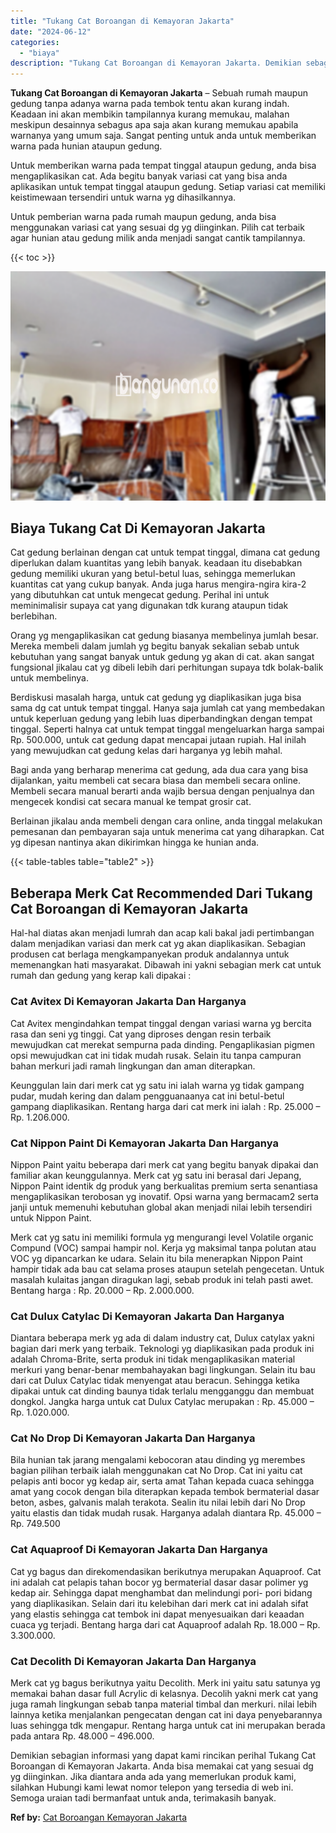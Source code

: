 ```yaml
---
title: "Tukang Cat Boroangan di Kemayoran Jakarta"
date: "2024-06-12"
categories: 
  - "biaya"
description: "Tukang Cat Boroangan di Kemayoran Jakarta. Demikian sebagian informasi yang dapat kami rincikan perihal Tukang Cat Boroangan di Kemayoran Jakarta. Anda bisa..."
---
```


**Tukang Cat Boroangan di Kemayoran Jakarta** – Sebuah rumah maupun gedung tanpa adanya warna pada tembok tentu akan kurang indah. Keadaan ini akan membikin tampilannya kurang memukau, malahan meskipun desainnya sebagus apa saja akan kurang memukau apabila warnanya yang umum saja. Sangat penting untuk anda untuk memberikan warna pada hunian ataupun gedung.

Untuk memberikan warna pada tempat tinggal ataupun gedung, anda bisa mengaplikasikan cat. Ada begitu banyak variasi cat yang bisa anda aplikasikan untuk tempat tinggal ataupun gedung. Setiap variasi cat memiliki keistimewaan tersendiri untuk warna yg dihasilkannya.

Untuk pemberian warna pada rumah maupun gedung, anda bisa menggunakan variasi cat yang sesuai dg yg diinginkan. Pilih cat terbaik agar hunian atau gedung milik anda menjadi sangat cantik tampilannya.

{{< toc >}}

![Tukang Cat Boroangan di Kemayoran Jakarta](/images/jasa-cat-murah27.png)

## Biaya Tukang Cat Di Kemayoran Jakarta

Cat gedung berlainan dengan cat untuk tempat tinggal, dimana cat gedung diperlukan dalam kuantitas yang lebih banyak. keadaan itu disebabkan gedung memiliki ukuran yang betul-betul luas, sehingga memerlukan kuantitas cat yang cukup banyak. Anda juga harus mengira-ngira kira-2 yang dibutuhkan cat untuk mengecat gedung. Perihal ini untuk meminimalisir supaya cat yang digunakan tdk kurang ataupun tidak berlebihan.

Orang yg mengaplikasikan cat gedung biasanya membelinya jumlah besar. Mereka membeli dalam jumlah yg begitu banyak sekalian sebab untuk kebutuhan yang sangat banyak untuk gedung yg akan di cat. akan sangat fungsional jikalau cat yg dibeli lebih dari perhitungan supaya tdk bolak-balik untuk membelinya.

Berdiskusi masalah harga, untuk cat gedung yg diaplikasikan juga bisa sama dg cat untuk tempat tinggal. Hanya saja jumlah cat yang membedakan untuk keperluan gedung yang lebih luas diperbandingkan dengan tempat tinggal. Seperti halnya cat untuk tempat tinggal mengeluarkan harga sampai Rp. 500.000, untuk cat gedung dapat mencapai jutaan rupiah. Hal inilah yang mewujudkan cat gedung kelas dari harganya yg lebih mahal.

Bagi anda yang berharap menerima cat gedung, ada dua cara yang bisa dijalankan, yaitu membeli cat secara biasa dan membeli secara online. Membeli secara manual berarti anda wajib bersua dengan penjualnya dan mengecek kondisi cat secara manual ke tempat grosir cat.

Berlainan jikalau anda membeli dengan cara online, anda tinggal melakukan pemesanan dan pembayaran saja untuk menerima cat yang diharapkan. Cat yg dipesan nantinya akan dikirimkan hingga ke hunian anda.

{{< table-tables table="table2" >}}

## Beberapa Merk Cat Recommended Dari Tukang Cat Boroangan di Kemayoran Jakarta

Hal-hal diatas akan menjadi lumrah dan acap kali bakal jadi pertimbangan dalam menjadikan variasi dan merk cat yg akan diaplikasikan. Sebagian produsen cat berlaga mengkampanyekan produk andalannya untuk memenangkan hati masyarakat. Dibawah ini yakni sebagian merk cat untuk rumah dan gedung yang kerap kali dipakai :

### Cat Avitex Di Kemayoran Jakarta Dan Harganya

Cat Avitex mengindahkan tempat tinggal dengan variasi warna yg bercita rasa dan seni yg tinggi. Cat yang diproses dengan resin terbaik mewujudkan cat merekat sempurna pada dinding. Pengaplikasian pigmen opsi mewujudkan cat ini tidak mudah rusak. Selain itu tanpa campuran bahan merkuri jadi ramah lingkungan dan aman diterapkan.

Keunggulan lain dari merk cat yg satu ini ialah warna yg tidak gampang pudar, mudah kering dan dalam pengguanaanya cat ini betul-betul gampang diaplikasikan. Rentang harga dari cat merk ini ialah : Rp. 25.000 – Rp. 1.206.000.

### Cat Nippon Paint Di Kemayoran Jakarta Dan Harganya

Nippon Paint yaitu beberapa dari merk cat yang begitu banyak dipakai dan familiar akan keunggulannya. Merk cat yg satu ini berasal dari Jepang, Nippon Paint identik dg produk yang berkualitas premium serta senantiasa mengaplikasikan terobosan yg inovatif. Opsi warna yang bermacam2 serta janji untuk memenuhi kebutuhan global akan menjadi nilai lebih tersendiri untuk Nippon Paint.

Merk cat yg satu ini memiliki formula yg mengurangi level Volatile organic Compund (VOC) sampai hampir nol. Kerja yg maksimal tanpa polutan atau VOC yg dipancarkan ke udara. Selain itu bila menerapkan Nippon Paint hampir tidak ada bau cat selama proses ataupun setelah pengecetan. Untuk masalah kulaitas jangan diragukan lagi, sebab produk ini telah pasti awet. Bentang harga : Rp. 20.000 – Rp. 2.000.000.

### Cat Dulux Catylac Di Kemayoran Jakarta Dan Harganya

Diantara beberapa merk yg ada di dalam industry cat, Dulux catylax yakni bagian dari merk yang terbaik. Teknologi yg diaplikasikan pada produk ini adalah Chroma-Brite, serta produk ini tidak mengaplikasikan material merkuri yang benar-benar membahayakan bagi lingkungan. Selain itu bau dari cat Dulux Catylac tidak menyengat atau beracun. Sehingga ketika dipakai untuk cat dinding baunya tidak terlalu mengganggu dan membuat dongkol. Jangka harga untuk cat Dulux Catylac merupakan : Rp. 45.000 – Rp. 1.020.000.

### Cat No Drop Di Kemayoran Jakarta Dan Harganya

Bila hunian tak jarang mengalami kebocoran atau dinding yg merembes bagian pilihan terbaik ialah menggunakan cat No Drop. Cat ini yaitu cat pelapis anti bocor yg kedap air, serta amat Tahan kepada cuaca sehingga amat yang cocok dengan bila diterapkan kepada tembok bermaterial dasar beton, asbes, galvanis malah terakota. Sealin itu nilai lebih dari No Drop yaitu elastis dan tidak mudah rusak. Harganya adalah diantara Rp. 45.000 – Rp. 749.500

### Cat Aquaproof Di Kemayoran Jakarta Dan Harganya

Cat yg bagus dan direkomendasikan berikutnya merupakan Aquaproof. Cat ini adalah cat pelapis tahan bocor yg bermaterial dasar dasar polimer yg kedap air. Sehingga dapat menghambat dan melindungi pori- pori bidang yang diaplikasikan. Selain dari itu kelebihan dari merk cat ini adalah sifat yang elastis sehingga cat tembok ini dapat menyesuaikan dari keaadan cuaca yg terjadi. Bentang harga dari cat Aquaproof adalah Rp. 18.000 – Rp. 3.300.000.

### Cat Decolith Di Kemayoran Jakarta Dan Harganya

Merk cat yg bagus berikutnya yaitu Decolith. Merk ini yaitu satu satunya yg memakai bahan dasar full Acrylic di kelasnya. Decolih yakni merk cat yang juga ramah lingkungan sebab tanpa material timbal dan merkuri. nilai lebih lainnya ketika menjalankan pengecatan dengan cat ini daya penyebarannya luas sehingga tdk mengapur. Rentang harga untuk cat ini merupakan berada pada antara Rp. 48.000 – 496.000.

Demikian sebagian informasi yang dapat kami rincikan perihal Tukang Cat Boroangan di Kemayoran Jakarta. Anda bisa memakai cat yang sesuai dg yg diinginkan. Jika diantara anda ada yang memerlukan produk kami, silahkan Hubungi kami lewat nomor telepon yang tersedia di web ini. Semoga uraian tadi bermanfaat untuk anda, terimakasih banyak.

**Ref by:** [Cat Boroangan Kemayoran Jakarta](https://id.wikipedia.org/wiki/Cat)
